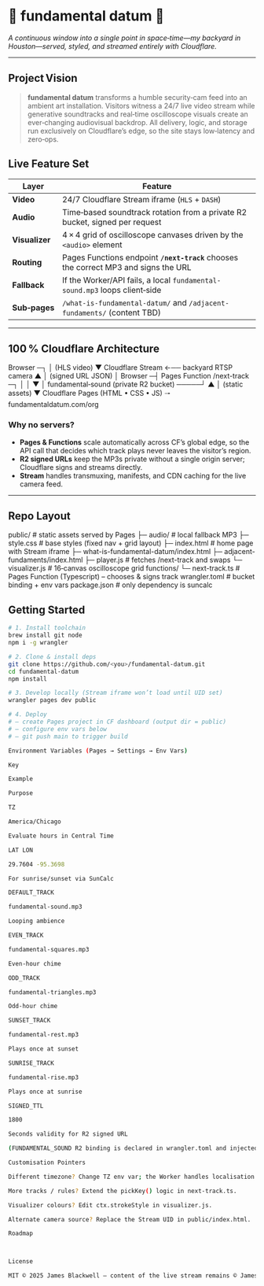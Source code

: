 # 🚨 fundamental datum 🚨

*A continuous window into a single point in space‑time—my backyard in Houston—served, styled, and streamed entirely with Cloudflare.*

---

## Project Vision
> **fundamental datum** transforms a humble security‑cam feed into an ambient art installation.  Visitors witness a 24/7 live video stream while generative soundtracks and real‑time oscilloscope visuals create an ever‑changing audiovisual backdrop.  All delivery, logic, and storage run exclusively on Cloudflare’s edge, so the site stays low‑latency and zero‑ops.

## Live Feature Set
| Layer | Feature |
|-------|---------|
| **Video** | 24/7 Cloudflare Stream iframe (`HLS` + `DASH`) |
| **Audio** | Time‑based soundtrack rotation from a private R2 bucket, signed per request |
| **Visualizer** | 4 × 4 grid of oscilloscope canvases driven by the `<audio>` element |
| **Routing** | Pages Functions endpoint **`/next-track`** chooses the correct MP3 and signs the URL |
| **Fallback** | If the Worker/API fails, a local `fundamental-sound.mp3` loops client‑side |
| **Sub‑pages** | `/what-is-fundamental-datum/` and `/adjacent-fundaments/` (content TBD) |

---

## 100 % Cloudflare Architecture

Browser ─┐
│  (HLS video)
▼
Cloudflare
Stream  ←──  backyard RTSP camera
▲
│  (signed URL JSON)
│
Browser ─┤        Pages Function  /next-track  ─┐
│                                     │
▼                                     │
fundamental‑sound   (private R2 bucket) ─────┘
▲
│  (static assets)
▼
Cloudflare Pages   (HTML • CSS • JS)  🠒  fundamentaldatum.com/org

### Why no servers?
* **Pages & Functions** scale automatically across CF’s global edge, so the API call that decides which track plays never leaves the visitor’s region.
* **R2 signed URLs** keep the MP3s private without a single origin server; Cloudflare signs and streams directly.
* **Stream** handles transmuxing, manifests, and CDN caching for the live camera feed.

---

## Repo Layout

public/              # static assets served by Pages
├─ audio/            # local fallback MP3
├─ style.css         # base styles (fixed nav + grid layout)
├─ index.html        # home page with Stream iframe
├─ what-is-fundamental-datum/index.html
├─ adjacent-fundaments/index.html
├─ player.js         # fetches /next-track and swaps 
└─ visualizer.js     # 16‑canvas oscilloscope grid
functions/
└─ next-track.ts     # Pages Function (Typescript) – chooses & signs track
wrangler.toml        # bucket binding + env vars
package.json         # only dependency is suncalc

## Getting Started
```bash
# 1. Install toolchain
brew install git node
npm i -g wrangler

# 2. Clone & install deps
git clone https://github.com/<you>/fundamental-datum.git
cd fundamental-datum
npm install

# 3. Develop locally (Stream iframe won’t load until UID set)
wrangler pages dev public

# 4. Deploy
# – create Pages project in CF dashboard (output dir = public)
# – configure env vars below
# – git push main to trigger build

Environment Variables (Pages → Settings → Env Vars)

Key

Example

Purpose

TZ

America/Chicago

Evaluate hours in Central Time

LAT LON

29.7604 -95.3698

For sunrise/sunset via SunCalc

DEFAULT_TRACK

fundamental-sound.mp3

Looping ambience

EVEN_TRACK

fundamental-squares.mp3

Even‑hour chime

ODD_TRACK

fundamental-triangles.mp3

Odd‑hour chime

SUNSET_TRACK

fundamental-rest.mp3

Plays once at sunset

SUNRISE_TRACK

fundamental-rise.mp3

Plays once at sunrise

SIGNED_TTL

1800

Seconds validity for R2 signed URL

(FUNDAMENTAL_SOUND R2 binding is declared in wrangler.toml and injected automatically.)

Customisation Pointers

Different timezone? Change TZ env var; the Worker handles localisation.

More tracks / rules? Extend the pickKey() logic in next-track.ts.

Visualizer colours? Edit ctx.strokeStyle in visualizer.js.

Alternate camera source? Replace the Stream UID in public/index.html.

Roadmap



License

MIT © 2025 James Blackwell – content of the live stream remains © James Blackwell.